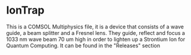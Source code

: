 # IonTrap
This is a COMSOL Multiphysics file, it is a device that consists of a wave guide, a beam splitter and a Fresnel lens. They guide, reflect and focus a 1033 nm wave beam 70 um high in order to lighten up a Strontium Ion for Quantum Computing. It can be found in the "Releases" section
